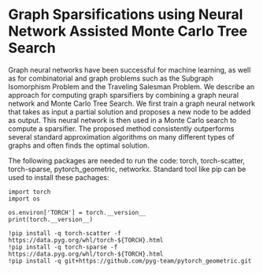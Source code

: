 # Graph Sparsifications using Neural Network Assisted Monte Carlo Tree Search

Graph neural networks have been successful for machine learning, as well as for combinatorial and graph problems such as the Subgraph Isomorphism Problem and the Traveling Salesman Problem. We describe an approach for computing graph sparsifiers by combining a graph neural network and Monte Carlo Tree Search. We first train a graph neural network that takes as input a partial solution and  proposes a new node to be added as output. This neural network is then used in a Monte Carlo search to compute a sparsifier. The proposed method consistently outperforms several standard approximation algorithms on many different types of graphs and often finds the optimal solution.


The following packages are needed to run the code: torch, torch-scatter, torch-sparse, pytorch_geometric, networkx. Standard tool like pip can be used to install these pachages:
```
import torch
import os

os.environ['TORCH'] = torch.__version__
print(torch.__version__)

!pip install -q torch-scatter -f https://data.pyg.org/whl/torch-${TORCH}.html
!pip install -q torch-sparse -f https://data.pyg.org/whl/torch-${TORCH}.html
!pip install -q git+https://github.com/pyg-team/pytorch_geometric.git
```
